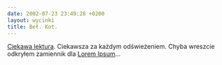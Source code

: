 ```yaml
---
date: 2002-07-23 23:49:28 +0200
layout: wycinki
title: Beł. Kot.
---
```


[Ciekawa lektura](http://elsewhere.org/cgi-bin/postmodern 'The Postmodernism Generator: Communications From Elsewhere'). Ciekawsza za każdym odświeżeniem. Chyba wreszcie odkryłem zamiennik dla [Lorem Ipsum](http://www.saila.com/usage/lorem/ '…na saila.com')…

